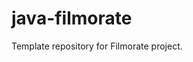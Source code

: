 # java-filmorate
Template repository for Filmorate project.

<kbd>
  <img /src/main/resources/QuickDBD-export.png />
</kbd>
